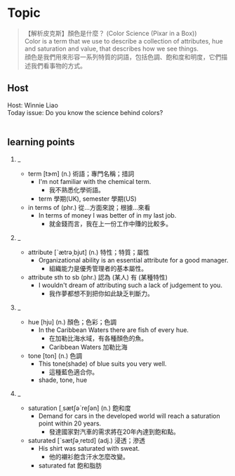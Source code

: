 # Topic

> 【解析皮克斯】顏色是什麼？ (Color Science (Pixar in a Box)) <br>
> Color is a term that we use to describe a collection of attributes, hue and saturation and value, that describes how we see things. <br>
> 顔色是我們用來形容一系列特質的詞語，包括色調、飽和度和明度，它們描述我們看事物的方式。 <br>

## Host
Host: Winnie Liao
<br>Today issue: Do you know the science behind colors?
<br><br>
## learning points
1. _
	* term  [tɝm]  (n.)  術語；專門名稱；措詞
		- I'm not familiar with the chemical term.
			+ 我不熟悉化學術語。
		- term 學期(UK), semester 學期(US)
	* in terms of  (phr.)  從…方面來說；根據…來看
		- In terms of money I was better of in my last job.
			+ 就金錢而言，我在上一份工作中賺的比較多。

2. _
	* attribute  [ˋætrə͵bjut]  (n.)  特性；特質；屬性
		- Organizational ability is an essential attribute for a good manager.
			+ 組織能力是優秀管理者的基本屬性。
	* attribute sth to sb  (phr.)  認為 (某人) 有 (某種特性)
		- I wouldn't dream of attributing such a lack of judgement to you.
			+ 我作夢都想不到把你如此缺乏判斷力。

3. _
	* hue  [hju]  (n.)  顏色；色彩；色調
		- In the Caribbean Waters there are fish of every hue.
			+ 在加勒比海水域，有各種顏色的魚。
			+ Caribbean Waters 加勒比海
	* tone  [ton]  (n.)  色調
		- This tone(shade) of blue suits you very well.
			+ 這種藍色適合你。
		- shade, tone, hue

4. _
	* saturation  [͵sætʃəˋreʃən]  (n.)  飽和度
		- Demand for cars in the developed world will reach a saturation point within 20 years.
			+ 發達國家對汽車的需求將在20年內達到飽和點。
	* saturated  [ˋsætʃə͵retɪd]  (adj.)  浸透；滲透
		- His shirt was saturated with sweat.
			+ 他的襯衫飽含汗水怎麼改變。
		- saturated fat 飽和脂肪

